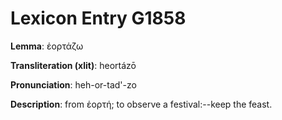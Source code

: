 # Lexicon Entry G1858

**Lemma**: ἑορτάζω

**Transliteration (xlit)**: heortázō

**Pronunciation**: heh-or-tad'-zo

**Description**:
from ἑορτή; to observe a festival:--keep the feast.
